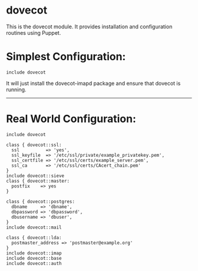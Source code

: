 # dovecot #

This is the dovecot module. It provides installation and configuration routines using Puppet.

Simplest Configuration:
=============


    include dovecot


It will just install the dovecot-imapd package and ensure that dovecot is running.

---------------------------------------

Real World Configuration:
=============

    include dovecot 

    class { dovecot::ssl:
      ssl          => 'yes',
      ssl_keyfile  => '/etc/ssl/private/example_privatekey.pem',
      ssl_certfile => '/etc/ssl/certs/example_server.pem',
      ssl_ca       => '/etc/ssl/certs/CAcert_chain.pem'
    }
    include dovecot::sieve
    class { dovecot::master:
      postfix    => yes
    }

    class { dovecot::postgres:
      dbname     => 'dbname',
      dbpassword => 'dbpassword',
      dbusername => 'dbuser',
    }
    include dovecot::mail

    class { dovecot::lda: 
      postmaster_address => 'postmaster@example.org'
    }
    include dovecot::imap
    include dovecot::base
    include dovecot::auth
